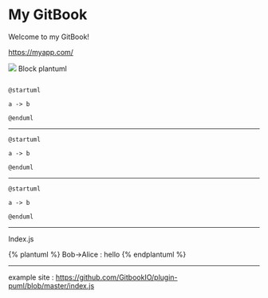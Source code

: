 # My GitBook

Welcome to my GitBook!

https://myapp.com/

![](https://www.plantuml.com/plantuml/png/SoWkIImgAStDuNBAJrBGjLDmpCbCJbMmKiX8pSd9vt98pKi1IW80) Block plantuml

```plantuml
```

```plant-uml
@startuml

a -> b

@enduml
```

***

```plantuml
@startuml

a -> b

@enduml
```

***

```puml
@startuml

a -> b

@enduml
```

***

Index.js 

{% plantuml %}
Bob->Alice : hello
{% endplantuml %}

***

example site : https://github.com/GitbookIO/plugin-puml/blob/master/index.js

